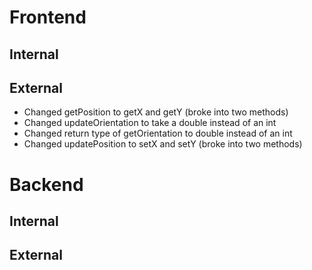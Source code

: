 # Frontend
## Internal

## External
* Changed getPosition to getX and getY (broke into two methods)
* Changed updateOrientation to take a double instead of an int
* Changed return type of getOrientation to double instead of an int
* Changed updatePosition to setX and setY (broke into two methods)
# Backend
## Internal
## External
